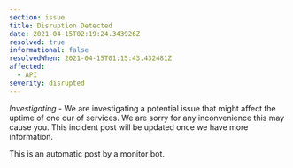 ```yaml
---
section: issue
title: Disruption Detected
date: 2021-04-15T02:19:24.343926Z
resolved: true
informational: false
resolvedWhen: 2021-04-15T01:15:43.432481Z
affected:
  - API
severity: disrupted
---
```

*Investigating* - We are investigating a potential issue that might affect the uptime of one our of services. We are sorry for any inconvenience this may cause you. This incident post will be updated once we have more information.

This is an automatic post by a monitor bot.
        